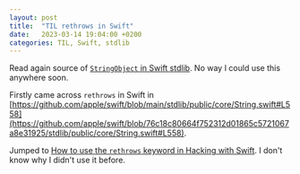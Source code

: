 ```yaml
---
layout: post
title:  "TIL rethrows in Swift"
date:   2023-03-14 19:04:00 +0200
categories: TIL, Swift, stdlib
---
```

Read again source of [`StringObject` in Swift stdlib](https://github.com/apple/swift/blob/main/stdlib/public/core/StringObject.swift). No way I could use this anywhere soon.

Firstly came across `rethrows` in Swift in [https://github.com/apple/swift/blob/main/stdlib/public/core/String.swift#L558](https://github.com/apple/swift/blob/76c18c80664f752312d01865c5721067a8e31925/stdlib/public/core/String.swift#L558).

Jumped to [How to use the `rethrows` keyword in Hacking with Swift](https://www.hackingwithswift.com/example-code/language/how-to-use-the-rethrows-keyword). I don't know why I didn't use it before.
